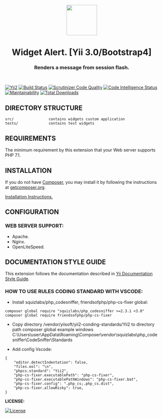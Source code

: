 <p align="center">
    <a href="https://github.com/cjtterabytesoft/widgets" target="_blank">
        <img src="https://farm1.staticflickr.com/887/27875183957_69a3645a56_q.jpg" height="100px;">
    </a>
    <h1 align="center">Widget Alert. [Yii 3.0/Bootstrap4]</h1>
    <h3 align="center">Renders a message from session flash.</h3>
    <br>
</p>

[![Yii2](https://img.shields.io/badge/Powered_by-Yii_Framework-green.svg?style=flat)](https://www.yiiframework.com/)
[![Build Status](https://scrutinizer-ci.com/g/cjtterabytesoft/alert/badges/build.png?b=master)](https://scrutinizer-ci.com/g/cjtterabytesoft/alert/build-status/master)
[![Scrutinizer Code Quality](https://scrutinizer-ci.com/g/cjtterabytesoft/alert/badges/quality-score.png?b=master)](https://scrutinizer-ci.com/g/cjtterabytesoft/alert/?branch=master)
[![Code Intelligence Status](https://scrutinizer-ci.com/g/cjtterabytesoft/alert/badges/code-intelligence.svg?b=master)](https://scrutinizer-ci.com/code-intelligence)
[![Maintainability](https://api.codeclimate.com/v1/badges/b2806ebe6fe5b117ea20/maintainability)](https://codeclimate.com/github/cjtterabytesoft/alert/maintainability)
[![Total Downloads](https://poser.pugx.org/cjtterabytesoft/alert/downloads)](https://packagist.org/packages/cjtterabytesoft/alert)



DIRECTORY STRUCTURE
-------------------

```
src/                contains widgets custom application
tests/              contains test widgets
```

REQUIREMENTS
------------

The minimum requirement by this extension that your Web server supports PHP 7.1.

INSTALLATION
------------

If you do not have [Composer](http://getcomposer.org/), you may install it by following the instructions
at [getcomposer.org](http://getcomposer.org/doc/00-intro.md#installation-nix).

[Installation Instructions.](docs/getting-started.md) 

CONFIGURATION
-------------

### WEB SERVER SUPPORT:

- Apache.
- Nginx.
- OpenLiteSpeed.

DOCUMENTATION STYLE GUIDE
-------------------------

This extension follows the documentation described in [Yii Documentation Style Guide](https://github.com/yiisoft/yii2/blob/master/docs/documentation_style_guide.md).


### HOW TO USE RULES CODING STANDARD WITH VSCODE:

- Install squizlabs/php_codesniffer, friendsofphp/php-cs-fixer global:

```
composer global require "squizlabs/php_codesniffer >=2.3.1 <3.0"
composer global require friendsofphp/php-cs-fixer
```

- Copy directory /vendor/yiisoft/yii2-conding-standards/Yii2 to directory path composer global example windows C:\Users\user\AppData\Roaming\Composer\vendor\squizlabs\php_codesniffer\CodeSniffer\Standards

- Add config Vscode:

```
{
    "editor.detectIndentation": false,
    "files.eol": "\n",
    "phpcs.standard": "Yii2",
    "php-cs-fixer.executablePath": "php-cs-fixer",
    "php-cs-fixer.executablePathWindows": "php-cs-fixer.bat",
    "php-cs-fixer.config": ".php_cs;.php_cs.dist",
    "php-cs-fixer.allowRisky": true,
}
```

**LICENSE:**

[![License](https://poser.pugx.org/cjtterabytesoft/alert/license)](https://packagist.org/packages/cjtterabytesoft/alert)
